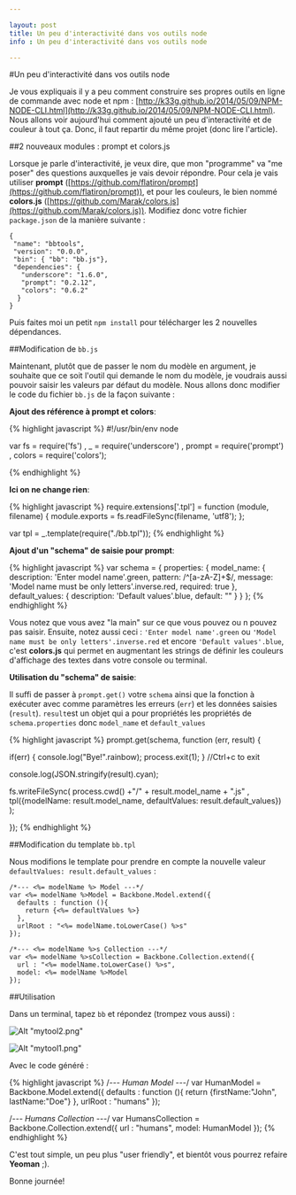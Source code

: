 ```yaml
---

layout: post
title: Un peu d'interactivité dans vos outils node
info : Un peu d'interactivité dans vos outils node

---
```


#Un peu d'interactivité dans vos outils node

Je vous expliquais il y a peu comment construire ses propres outils en ligne de commande avec node et npm : [http://k33g.github.io/2014/05/09/NPM-NODE-CLI.html](http://k33g.github.io/2014/05/09/NPM-NODE-CLI.html). Nous allons voir aujourd'hui comment ajouté un peu d'interactivité et de couleur à tout ça. Donc, il faut repartir du même projet (donc lire l'article).

##2 nouveaux modules : prompt et colors.js

Lorsque je parle d'interactivité, je veux dire, que mon "programme" va "me poser" des questions auxquelles je vais devoir répondre. Pour cela je vais utiliser **prompt** ([https://github.com/flatiron/prompt](https://github.com/flatiron/prompt)), et pour les couleurs, le bien nommé **colors.js** ([https://github.com/Marak/colors.js](https://github.com/Marak/colors.js)). Modifiez donc votre fichier `package.json` de la manière suivante :

    {
     "name": "bbtools",
     "version": "0.0.0",
     "bin": { "bb": "bb.js"},
     "dependencies": {
       "underscore": "1.6.0",
       "prompt": "0.2.12",
       "colors": "0.6.2"
      }
    }

Puis faites moi un petit `npm install` pour télécharger les 2 nouvelles dépendances.

##Modification de `bb.js`

Maintenant, plutôt que de passer le nom du modèle en argument, je souhaite que ce soit l'outil qui demande le nom du modèle, je voudrais aussi pouvoir saisir les valeurs par défaut du modèle. Nous allons donc modifier le code du fichier `bb.js` de la façon suivante :

**Ajout des référence à prompt et colors**:

{% highlight javascript %}
#!/usr/bin/env node

var fs = require('fs')
  , _ = require('underscore')
  , prompt = require('prompt')
  , colors = require('colors');

{% endhighlight %}

**Ici on ne change rien**:

{% highlight javascript %}
require.extensions['.tpl'] = function (module, filename) {
  module.exports = fs.readFileSync(filename, 'utf8');
};

var tpl  = _.template(require("./bb.tpl"));
{% endhighlight %}

**Ajout d'un "schema" de saisie pour prompt**:

{% highlight javascript %}
var schema = {
  properties: {
    model_name: {
      description: 'Enter model name'.green,
      pattern: /^[a-zA-Z]+$/,
      message: 'Model name must be only letters'.inverse.red,
      required: true
    },
    default_values: {
      description: 'Default values'.blue,
      default: ""
    }
  }
};
{% endhighlight %}

Vous notez que vous avez "la main" sur ce que vous pouvez ou n pouvez pas saisir. Ensuite, notez aussi ceci : `'Enter model name'.green` ou `'Model name must be only letters'.inverse.red` et encore `'Default values'.blue`, c'est **colors.js** qui permet en augmentant les strings de définir les couleurs d'affichage des textes dans votre console ou terminal.

**Utilisation du "schema" de saisie**:

Il suffi de passer à `prompt.get()` votre `schema` ainsi que la fonction à exécuter avec comme paramètres les erreurs (`err`) et les données saisies (`result`). `result`est un objet qui a pour propriétés les propriétés de `schema.properties` donc `model_name` et `default_values`

{% highlight javascript %}
prompt.get(schema, function (err, result) {

  if(err) {
    console.log("Bye!".rainbow);
    process.exit(1);
  } //Ctrl+c to exit

  console.log(JSON.stringify(result).cyan);

  fs.writeFileSync(
      process.cwd() +"/" + result.model_name + ".js"
    , tpl({modelName: result.model_name, defaultValues: result.default_values})
  );

});
{% endhighlight %}

##Modification du template `bb.tpl`

Nous modifions le template pour prendre en compte la nouvelle valeur `defaultValues: result.default_values` :

    /*--- <%= modelName %> Model ---*/
    var <%= modelName %>Model = Backbone.Model.extend({
      defaults : function (){
        return {<%= defaultValues %>}
      },
      urlRoot : "<%= modelName.toLowerCase() %>s"
    });

    /*--- <%= modelName %>s Collection ---*/
    var <%= modelName %>sCollection = Backbone.Collection.extend({
      url : "<%= modelName.toLowerCase() %>s",
      model: <%= modelName %>Model
    });

##Utilisation

Dans un terminal, tapez `bb` et répondez (trompez vous aussi) :

![Alt "mytool2.png"](https://github.com/k33g/k33g.github.com/raw/master/images/mytool2.png)

![Alt "mytool1.png"](https://github.com/k33g/k33g.github.com/raw/master/images/mytool.png)

Avec le code généré :

{% highlight javascript %}
/*--- Human Model ---*/
var HumanModel = Backbone.Model.extend({
  defaults : function (){
    return {firstName:"John", lastName:"Doe"}
  },
  urlRoot : "humans"
});

/*--- Humans Collection ---*/
var HumansCollection = Backbone.Collection.extend({
  url : "humans",
  model: HumanModel
});
{% endhighlight %}

C'est tout simple, un peu plus "user friendly", et bientôt vous pourrez refaire **Yeoman** ;).

Bonne journée!






